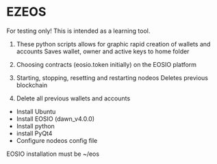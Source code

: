 # EZEOS

For testing only!
This is intended as a learning tool.

1. These python scripts allows for graphic rapid creation of wallets and accounts 
	Saves wallet, owner and active keys to home folder

2. Choosing contracts (eosio.token initially) on the EOSIO platform

3. Starting, stopping, resetting and restarting nodeos
	Deletes previous blockchain

4. Delete all previous wallets and accounts


- Install Ubuntu 
- Install EOSIO (dawn_v4.0.0)
- Install python
- install PyQt4
- Configure nodeos config file

EOSIO installation must be ~/eos





